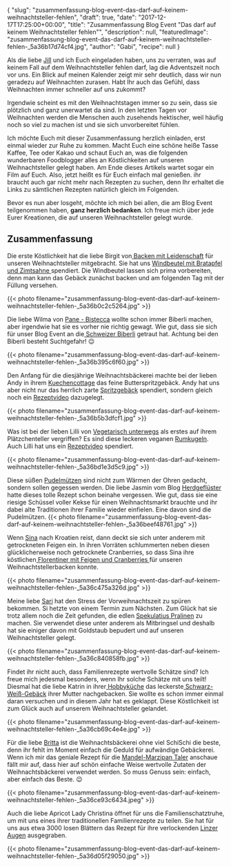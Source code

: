 {
    "slug": "zusammenfassung-blog-event-das-darf-auf-keinem-weihnachtsteller-fehlen",
    "draft": true,
    "date": "2017-12-17T17:25:00+00:00",
    "title": "Zusammenfassung Blog Event \"Das darf auf keinem Weihnachtsteller fehlen\"",
    "description": null,
    "featuredImage": "zusammenfassung-blog-event-das-darf-auf-keinem-weihnachtsteller-fehlen-_5a36b17d74cf4.jpg",
    "author": "Gabi",
    "recipe": null
}

Als die liebe [Jill](http://www.kleineskuliversum.com/ "Jill") und ich Euch eingeladen haben, uns zu verraten, was auf keinem Fall auf dem Weihnachtsteller fehlen darf, lag die Adventszeit noch vor uns. Ein Blick auf meinen Kalender zeigt mir sehr deutlich, dass wir nun geradezu auf Weihnachten zurasen. Habt Ihr auch das Gefühl, dass Weihnachten immer schneller auf uns zukommt?

Irgendwie scheint es mit den Weihnachtstagen immer so zu sein, dass sie plötzlich und ganz unerwartet da sind. In den letzten Tagen vor Weihnachten werden die Menschen auch zusehends hektischer, weil häufig noch so viel zu machen ist und sie sich unvorbereitet fühlen.

Ich möchte Euch mit dieser Zusammenfassung herzlich einladen, erst einmal wieder zur Ruhe zu kommen. Macht Euch eine schöne heiße Tasse Kaffee, Tee oder Kakao und schaut Euch an, was die folgenden wunderbaren Foodblogger alles an Köstlichkeiten auf unseren Weihnachtsteller gelegt haben. Am Ende dieses Artikels wartet sogar ein Film auf Euch. Also, jetzt heißt es für Euch einfach mal genießen. ihr braucht auch gar nicht mehr nach Rezepten zu suchen, denn Ihr erhaltet die Links zu sämtlichen Rezepten natürlich gleich im Folgenden.

Bevor es nun aber losgeht, möchte ich mich bei allen, die am Blog Event teilgenommen haben, **ganz herzlich bedanken**. Ich freue mich über jede Eurer Kreationen, die auf unseren Weihnachtsteller gelegt wurde.

## Zusammenfassung


Die erste Köstlichkeit hat die liebe Birgit von[ Backen mit Leidenschaft](https://backenmitleidenschaftblog.wordpress.com/ " Backen mit Leidenschaft") für unseren Weihnachtsteller mitgebracht. Sie hat uns [Windbeutel mit Bratapfel und Zimtsahne ](https://backenmitleidenschaftblog.wordpress.com/2017/11/29/windbeutel-mit-bratapfel-und-zimtsahne/ "Windbeutel mit Bratapfel und Zimtsahne ")spendiert. Die Windbeutel lassen sich prima vorbereiten, denn man kann das Gebäck zunächst backen und am folgenden Tag mit der Füllung versehen.

{{< photo filename="zusammenfassung-blog-event-das-darf-auf-keinem-weihnachtsteller-fehlen-_5a36b0c2c5264.jpg" >}}

Die liebe Wilma von [Pane - Bistecca](http://pane-bistecca.com/index.html "Pane - Bistecca") wollte schon immer Biberli machen, aber irgendwie hat sie es vorher nie richtig gewagt. Wie gut, dass sie sich für unser Blog Event an die[ Schweizer Biberli](http://pane-bistecca.com/rezepte-recipe-blog/schweizer-biberli " Schweizer Biberli") getraut hat. Achtung bei den Biberli besteht Suchtgefahr! 😉

{{< photo filename="zusammenfassung-blog-event-das-darf-auf-keinem-weihnachtsteller-fehlen-_5a36b395c6f60.jpg" >}}

Den Anfang für die diesjährige Weihnachtsbäckerei machte bei der lieben Andy in ihrem [Kuechencottage](http://kuechencottage.de/ "Kuechencottage") das feine Butterspritzgebäck. Andy hat uns aber nicht nur das herrlich zarte [Spritzgebäck](http://kuechencottage.de/butterspritzgebaeck/ "Spritzgebäck") spendiert, sondern gleich noch ein [Rezeptvideo](https://www.youtube.com/watch?v=xJf6mHNcp-E "Rezeptvideo") dazugelegt.

{{< photo filename="zusammenfassung-blog-event-das-darf-auf-keinem-weihnachtsteller-fehlen-_5a36b5b3dfcf1.jpg" >}}

Was ist bei der lieben Lilli von [Vegetarisch unterwegs](http://vegetarisch-unterwegs.blogspot.de/ "Vegetarisch unterwegs") als erstes auf ihrem Plätzchenteller vergriffen? Es sind diese leckeren veganen [Rumkugeln](http://vegetarisch-unterwegs.blogspot.de/2017/12/weihnachtliche-rumkugeln-black-white.html "Rumkugeln "). Auch Lilli hat uns ein [Rezeptvideo](https://www.youtube.com/watch?v=DQbPhsfzCC0 "Rezeptvideo") spendiert.

{{< photo filename="zusammenfassung-blog-event-das-darf-auf-keinem-weihnachtsteller-fehlen-_5a36bd1e3d5c9.jpg" >}}

Diese süßen [Pudelmützen](http://herdgefluester.de/pudelmuetzen/ "Pudelmützen") sind nicht zum Wärmen der Ohren gedacht, sondern sollen gegessen werden. Die liebe Jasmin vom Blog [Herdgeflüster](http://herdgefluester.de/ "Herdgeflüster") hatte dieses tolle Rezept schon beinahe vergessen. Wie gut, dass sie eine riesige Schüssel voller Kekse für einen Weihnachtsmarkt brauchte und ihr dabei alte Traditionen ihrer Familie wieder einfielen. Eine davon sind die Pudelmützen.
{{< photo filename="zusammenfassung-blog-event-das-darf-auf-keinem-weihnachtsteller-fehlen-_5a36beef48761.jpg" >}}

Wenn [Sina](https://giftigeblonde.com/ "Sina") nach Kroatien reist, dann deckt sie sich unter anderem mit getrockneten Feigen ein. In ihren Vorräten schlummerten neben diesen glücklicherweise noch getrocknete Cranberries, so dass Sina ihre köstlichen[ Florentiner mit Feigen und Cranberries ](https://giftigeblonde.com/2017/12/07/florentiner-mit-feigen-und-cranberries/ " Florentiner mit Feigen und Cranberries ")für unseren Weihnachtstellerbacken konnte.

{{< photo filename="zusammenfassung-blog-event-das-darf-auf-keinem-weihnachtsteller-fehlen-_5a36c475a326d.jpg" >}}

Meine liebe [Sari](https://www.sariskuechenchaos.de/ "Sari") hat den Stress der Vorweihnachtszeit zu spüren bekommen. Si hetzte von einem Termin zum Nächsten. Zum Glück hat sie trotz allem noch die Zeit gefunden, die edlen [Spekulatius Pralinen](https://www.sariskuechenchaos.de/festtage/weihnachten/spekulatius-pralinen/ "Spekulatius Pralinen") zu machen. Sie verwendet diese unter anderem als Mitbringsel und deshalb hat sie einiger davon mit Goldstaub bepudert und auf unseren Weihnachtsteller gelegt.

{{< photo filename="zusammenfassung-blog-event-das-darf-auf-keinem-weihnachtsteller-fehlen-_5a36c840858fb.jpg" >}}

Findet ihr nicht auch, dass Familienrezepte wertvolle Schätze sind? Ich freue mich jedesmal besonders, wenn Ihr solche Schätze mit uns teilt! Diesmal hat die liebe Katrin in ihrer[ Hobbyküche](https://krabsch.blogspot.de/ " Hobbyküche") das leckerste[ Schwarz-Weiß-Gebäck](https://krabsch.blogspot.de/2017/12/schwarz-wei-geback.html " Schwarz-Weiß-Gebäck") ihrer Mutter nachgebacken. Sie wollte es schon immer einmal daran versuchen und in diesem Jahr hat es geklappt. Diese Köstlichkeit ist zum Glück auch auf unserem Weihnachtsteller gelandet.

{{< photo filename="zusammenfassung-blog-event-das-darf-auf-keinem-weihnachtsteller-fehlen-_5a36cb69c4e4e.jpg" >}}

Für die liebe [Britta](https://geniesserle.com/ "Britta") ist die Weihnachtsbäckerei ohne viel SchiSchi die beste, denn ihr fehlt im Moment einfach die Geduld für aufwändige Gebäckerei. Wenn ich mir das geniale Rezept für die [Mandel-Marzipan Taler](https://geniesserle.com/2017/12/12/mandel-marzipan-taler/ "Mandel-Marzipan Taler") anschaue fällt mir auf, dass hier auf schön einfache Weise wertvolle Zutaten der Weihnachtsbäckerei verwendet werden. So muss Genuss sein: einfach, aber einfach das Beste. 😉

{{< photo filename="zusammenfassung-blog-event-das-darf-auf-keinem-weihnachtsteller-fehlen-_5a36ce93c6434.jpeg" >}}

Auch die liebe Apricot Lady Christina öffnet für uns die Familienschatztruhe, um mit uns eines ihrer traditionellen Familienrezepte zu teilen. Sie hat für uns aus etwa 3000 losen Blättern das Rezept für ihre verlockenden [Linzer Augen](https://www.theapricotlady.com/linzer-augen/ "Linzer Augen") ausgegraben.

{{< photo filename="zusammenfassung-blog-event-das-darf-auf-keinem-weihnachtsteller-fehlen-_5a36d05f29050.jpg" >}}
